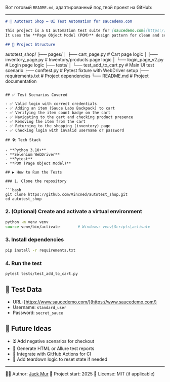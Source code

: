 Вот готовый `README.md`, адаптированный под твой проект на GitHub:

---

```markdown
# 🛒 Autotest Shop – UI Test Automation for saucedemo.com

This project is a UI automation test suite for [saucedemo.com](https://www.saucedemo.com/), built using **Python**, **Selenium WebDriver**, and **Pytest**.  
It uses the **Page Object Model (POM)** design pattern for clean and scalable test architecture.

## 📁 Project Structure

```

autotest\_shop/
├── pages/
│   ├── cart\_page.py             # Cart page logic
│   ├── inventory\_page.py        # Inventory/products page logic
│   └── login\_page\_v2.py         # Login page logic
├── tests/
│   └── test\_add\_to\_cart.py      # Main UI test scenario
├── conftest.py                  # Pytest fixture with WebDriver setup
├── requirements.txt             # Project dependencies
└── README.md                    # Project documentation

````

## ✅ Test Scenarios Covered

- ✅ Valid login with correct credentials
- ✅ Adding an item (Sauce Labs Backpack) to cart
- ✅ Verifying the item count badge on the cart
- ✅ Navigating to the cart and checking product presence
- ✅ Removing the item from the cart
- ✅ Returning to the shopping (inventory) page
- ✅ Checking login with invalid username or password

## 🛠️ Tech Stack

- **Python 3.10+**
- **Selenium WebDriver**
- **Pytest**
- **POM (Page Object Model)**

## ▶️ How to Run the Tests

### 1. Clone the repository

```bash
git clone https://github.com/Vincned/autotest_shop.git
cd autotest_shop
````

### 2. (Optional) Create and activate a virtual environment

```bash
python -m venv venv
source venv/bin/activate        # Windows: venv\Scripts\activate
```

### 3. Install dependencies

```bash
pip install -r requirements.txt
```

### 4. Run the test

```bash
pytest tests/test_add_to_cart.py
```

## 🔐 Test Data

* URL: [https://www.saucedemo.com/](https://www.saucedemo.com/)
* Username: `standard_user`
* Password: `secret_sauce`

## 📌 Future Ideas

* ⏳ Add negative scenarios for checkout
* 🧪 Generate HTML or Allure test reports
* 🔄 Integrate with GitHub Actions for CI
* 🧼 Add teardown logic to reset state if needed

---

🧑‍💻 Author: [Jack Mur](https://github.com/Vincned)
📅 Project start: 2025
🔖 License: MIT (if applicable)

```